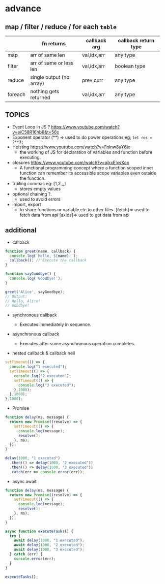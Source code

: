 # advance

## map / filter / reduce / for each `table`


|  |fn returns  |   callback arg | callback return type |
|---------|---------|---------|----------|
|map        | arr of same len     |val,idx,arr| any type |
|filter     | arr of same or less len  |val,idx,arr| boolean type |
|reduce    | single output (no array)  |prev,curr| any type | 
|foreach   | nothing gets returned | val,idx,arr | any type |


## TOPICS

- Event Loop in JS ? <https://www.youtube.com/watch?v=eiC58R16hb8&t=56s>
- Exponent operator (**) => used to do power operations eg; `let res = 2**3;`
- Hoisting <https://www.youtube.com/watch?v=Fnlnw8uY6jo>
  - the working of JS for declaration of variables and function before executing.
- closures <https://www.youtube.com/watch?v=qikxEIxsXco>
  - A functional programming concept where a function scoped inner function can remember its accessible scope variables even outside the function.
- trailing commas eg: [1,2,,,]
  - stores empty values
- optional chaining ?.
  - used to avoid errors
- import, export
  - to share functions or variable etc to other files.
[fetch]=> used to fetch data from api
[axios]=> used to get data from api

## additional

- callback

```javascript
function greet(name, callback) {
  console.log(`Hello, ${name}!`);
  callback(); // Execute the callback
}

function sayGoodbye() {
  console.log('Goodbye!');
}

greet('Alice', sayGoodbye);
// Output:
// Hello, Alice!
// Goodbye!
```

- synchronous callback
  - Executes immediately in sequence.
- asynchronous callback
  - Executes after some asynchronous operation completes.

- nested callback & callback hell

```Javascript
setTimeout(() => {
  console.log("1 executed");
  setTimeout(() => {
    console.log("2 executed");
    setTimeout(() => {
      console.log("3 executed");
    },1000);
  },1000);
},1000);
```

- Promise

```Javascript
function delay(ms, message) {
  return new Promise((resolve) => {
    setTimeout(() => {
      console.log(message);
      resolve();
    }, ms);
  });
}

delay(1000, "1 executed")
  .then(() => delay(1000, "2 executed"))
  .then(() => delay(1000, "3 executed"))
  .catch(err => console.error(err));
```

- async await

```Javascript
function delay(ms, message) {
  return new Promise((resolve) => {
    setTimeout(() => {
      console.log(message);
      resolve();
    }, ms);
  });
}

async function executeTasks() {
  try {
    await delay(1000, "1 executed");
    await delay(1000, "2 executed");
    await delay(1000, "3 executed");
  } catch (err) {
    console.error(err);
  }
}

executeTasks();
```


